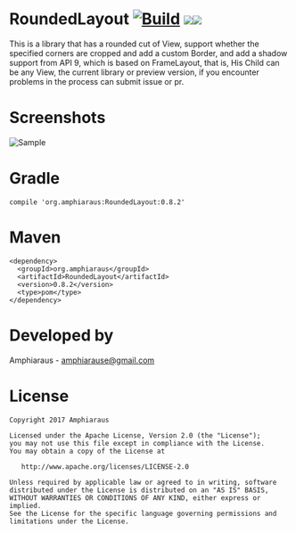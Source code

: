 # RoundedLayout [![Build](https://travis-ci.org/amphiaraus/RoundedLayout.svg?branch=master)](https://travis-ci.org/amphiaraus/RoundedLayout) <a href='https://bintray.com/soulwolf/maven/RoundedLayout?source=watch' alt='Get automatic notifications about new "RoundedLayout" versions'><img src='https://www.bintray.com/docs/images/bintray_badge_color.png'></a><a href='https://bintray.com/soulwolf/maven/RoundedLayout?source=watch' alt='Get automatic notifications about new "RoundedLayout" versions'><img src='https://www.bintray.com/docs/images/bintray_badge_color.png'></a>
This is a library that has a rounded cut of View, support whether the specified corners are cropped and add a custom Border, and add a shadow support from API 9, which is based on FrameLayout, that is, His Child can be any View, the current library or preview version, if you encounter problems in the process can submit issue or pr.

# Screenshots
  ![Sample](https://github.com/amphiaraus/RoundedLayout/blob/master/Screenshots/sample1.gif)

# Gradle
    compile 'org.amphiaraus:RoundedLayout:0.8.2'

# Maven
    <dependency>
      <groupId>org.amphiaraus</groupId>
      <artifactId>RoundedLayout</artifactId>
      <version>0.8.2</version>
      <type>pom</type>
    </dependency>

# Developed by
 Amphiaraus - <a href='javascript:'>amphiarause@gmail.com</a>

# License
    Copyright 2017 Amphiaraus
    
    Licensed under the Apache License, Version 2.0 (the "License");
    you may not use this file except in compliance with the License.
    You may obtain a copy of the License at

       http://www.apache.org/licenses/LICENSE-2.0

    Unless required by applicable law or agreed to in writing, software
    distributed under the License is distributed on an "AS IS" BASIS,
    WITHOUT WARRANTIES OR CONDITIONS OF ANY KIND, either express or implied.
    See the License for the specific language governing permissions and
    limitations under the License.
    